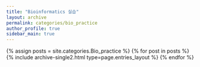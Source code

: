 ```yaml
---
title: "Bioinformatics 실습"
layout: archive
permalink: categories/bio_practice
author_profile: true
sidebar_main: true
---
```



{% assign posts = site.categories.Bio_practice %}
{% for post in posts %} {% include archive-single2.html type=page.entries_layout %} {% endfor %}